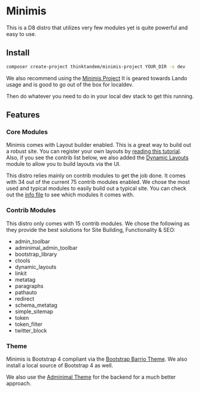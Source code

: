 # Minimis
This is a D8 distro that utilizes very few modules yet is quite powerful and easy to use.

## Install

```bash
composer create-project thinktandem/minimis-project YOUR_DIR -s dev
```

We also recommend using the [Minimis Project](https://github.com/thinktandem/minimis-project)  It is geared towards Lando usage and is good to go out of the box for localdev.

Then do whatever you need to do in your local dev stack to get this running. 

## Features

### Core Modules

Minimis comes with Layout builder enabled.  This is a great way to build out a robust site.  You can register your own layouts by [reading this tutorial](https://www.drupal.org/node/2578731).  Also, if you see the contrib list below, we also added the [Dynamic Layouts](https://www.drupal.org/project/dynamic_layouts) module to allow you to build layouts via the UI.

This distro relies mainly on contrib modules to get the job done.  It comes with 34 out of the current 75 contrib modules enabled.  We chose the most used and typical modules to easily build out a typical site.  You can check out the [info file](https://github.com/thinktandem/minimis/blob/master/web/profiles/minimis/minimis.info.yml) to see which modules it comes with.

### Contrib Modules

This distro only comes with 15 contrib modules.  We chose the following as they provide the best solutions for Site Building, Functionality & SEO:
- admin_toolbar
- adminimal_admin_toolbar
- bootstrap_library
- ctools
- dynamic_layouts
- linkit
- metatag
- paragraphs
- pathauto
- redirect
- schema_metatag
- simple_sitemap
- token
- token_filter
- twitter_block

### Theme

Minimis is Bootstrap 4 compliant via the [Bootstrap Barrio Theme](https://www.drupal.org/project/bootstrap_barrio).  We also install a local source of Bootstrap 4 as well.  

We also use the [Adminimal Theme](https://www.drupal.org/project/adminimal_theme) for the backend for a much better approach.   
